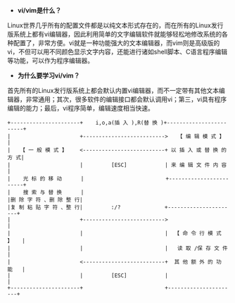 * **vi/vim是什么？**    

Linux世界几乎所有的配置文件都是以纯文本形式存在的，而在所有的Linux发行版系统上都有vi编辑器，因此利用简单的文字编辑软件就能够轻松地修改系统的各种配置了，非常方便。vi就是一种功能强大的文本编辑器，而vim则是高级版的vi，不但可以用不同颜色显示文字内容，还能进行诸如shell脚本、C语言程序编辑等功能，可以作为程序编辑器。        

* **为什么要学习vi/vim？**    

首先所有的Linux发行版系统上都会默认内置vi编辑器，而不一定带有其他文本编辑器，非常通用；其次，很多软件的编辑接口都会默认调用vi；第三，vi具有程序编辑的能力；最后，vi程序简单，编辑速度相当快速。    

```
+----------------------+    i,o,a(插 入 ),R(替 换 )+------------------------+
|                      +-------------------------->   【 编 辑 模 式 】      |
|   【 一 般 模 式 】    <--------------------------+ 以 插 入 或 替 换 的 方 式|
|                      |         [ESC]            | 来 编 辑 文 件 内 容     |
|    光 标 的 移 动      |                          +------------------------+
|    搜 索 与 替 换      |
|删 除 字 符 、删 除 整 行|
|复 制 粘 贴 字 符 、整 行|         :/?              +----------------------+
|                      +-------------------------->                      |
|                      |                          |  【 命 令 行 模 式 】   |
|                      |                          |   读 取 /保 存 文 件   |
|                      <--------------------------+  其 他 额 外 的 功 能   |
|                      |         [ESC]            |                      |
+----------------------+                          +----------------------+
```